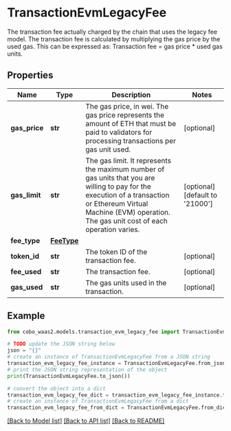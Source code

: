 # TransactionEvmLegacyFee

The transaction fee actually charged by the chain that uses the legacy fee model.  The transaction fee is calculated by multiplying the gas price by the used gas. This can be expressed as: Transaction fee = gas price * used gas units. 

## Properties

Name | Type | Description | Notes
------------ | ------------- | ------------- | -------------
**gas_price** | **str** | The gas price, in wei. The gas price represents the amount of ETH that must be paid to validators for processing transactions per gas unit used. | [optional] 
**gas_limit** | **str** | The gas limit. It represents the maximum number of gas units that you are willing to pay for the execution of a transaction or Ethereum Virtual Machine (EVM) operation. The gas unit cost of each operation varies. | [optional] [default to '21000']
**fee_type** | [**FeeType**](FeeType.md) |  | 
**token_id** | **str** | The token ID of the transaction fee. | [optional] 
**fee_used** | **str** | The transaction fee. | [optional] 
**gas_used** | **str** | The gas units used in the transaction. | [optional] 

## Example

```python
from cobo_waas2.models.transaction_evm_legacy_fee import TransactionEvmLegacyFee

# TODO update the JSON string below
json = "{}"
# create an instance of TransactionEvmLegacyFee from a JSON string
transaction_evm_legacy_fee_instance = TransactionEvmLegacyFee.from_json(json)
# print the JSON string representation of the object
print(TransactionEvmLegacyFee.to_json())

# convert the object into a dict
transaction_evm_legacy_fee_dict = transaction_evm_legacy_fee_instance.to_dict()
# create an instance of TransactionEvmLegacyFee from a dict
transaction_evm_legacy_fee_from_dict = TransactionEvmLegacyFee.from_dict(transaction_evm_legacy_fee_dict)
```
[[Back to Model list]](../README.md#documentation-for-models) [[Back to API list]](../README.md#documentation-for-api-endpoints) [[Back to README]](../README.md)


